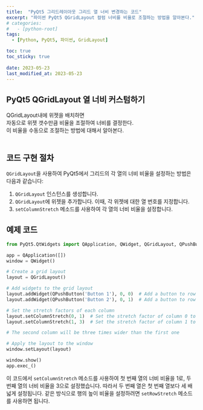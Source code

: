 ```yaml
---
title:  "PyQt5 그리드레이아웃 그리드 열 너비 변경하는 코드"
excerpt: "파이썬 PyQt5 QGridLayout 컬럼 너비를 비율로 조절하는 방법을 알아본다."
# categories:
#   - [python-root]
tags:
  - [Python, PyQt5, 파이썬, GridLayout]

toc: true
toc_sticky: true
 
date: 2023-05-23
last_modified_at: 2023-05-23
---
```

## PyQt5 QGridLayout 열 너비 커스텀하기
QGridLayout내에 위젯을 배치하면<br>
자동으로 위젯 갯수만큼 비율을 조절하여 너비를 결정한다.<br>
이 비율을 수동으로 조절하는 방법에 대해서 알아본다.<br>
<br>

## 코드 구현 절차
`QGridLayout`을 사용하여 PyQt5에서 그리드의 각 열의 너비 비율을 설정하는 방법은 다음과 같습니다:

1. `QGridLayout` 인스턴스를 생성합니다.
2. `QGridLayout`에 위젯을 추가합니다. 이때, 각 위젯에 대한 열 번호를 지정합니다.
3. `setColumnStretch` 메소드를 사용하여 각 열의 너비 비율을 설정합니다.

## 예제 코드
```python
from PyQt5.QtWidgets import QApplication, QWidget, QGridLayout, QPushButton

app = QApplication([])
window = QWidget()

# Create a grid layout
layout = QGridLayout()

# Add widgets to the grid layout
layout.addWidget(QPushButton('Button 1'), 0, 0)  # Add a button to row 0, column 0
layout.addWidget(QPushButton('Button 2'), 0, 1)  # Add a button to row 0, column 1

# Set the stretch factors of each column
layout.setColumnStretch(0, 1)  # Set the stretch factor of column 0 to 1
layout.setColumnStretch(1, 3)  # Set the stretch factor of column 1 to 3

# The second column will be three times wider than the first one

# Apply the layout to the window
window.setLayout(layout)

window.show()
app.exec_()
```

이 코드에서 `setColumnStretch` 메소드를 사용하여 첫 번째 열의 너비 비율을 1로, 두 번째 열의 너비 비율을 3으로 설정했습니다. 따라서 두 번째 열은 첫 번째 열보다 세 배 넓게 설정됩니다. 같은 방식으로 행의 높이 비율을 설정하려면 `setRowStretch` 메소드를 사용하면 됩니다.